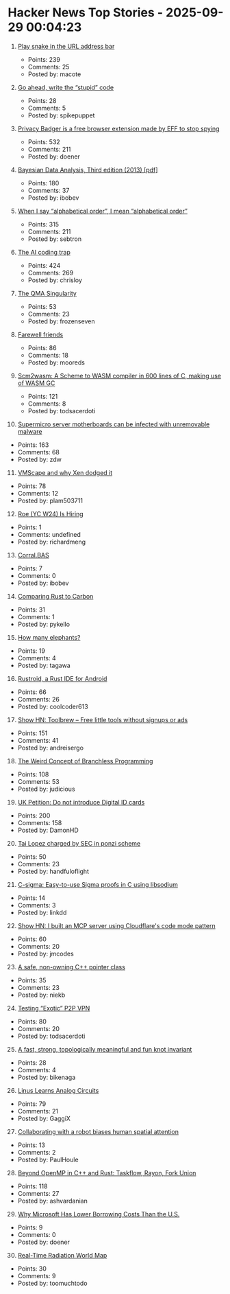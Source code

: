 # Hacker News Top Stories - 2025-09-29 00:04:23

1. [Play snake in the URL address bar](https://demian.ferrei.ro/snake/)
   - Points: 239
   - Comments: 25
   - Posted by: macote

2. [Go ahead, write the “stupid” code](https://spikepuppet.io/posts/write-the-stupid-code/)
   - Points: 28
   - Comments: 5
   - Posted by: spikepuppet

3. [Privacy Badger is a free browser extension made by EFF to stop spying](https://privacybadger.org/)
   - Points: 532
   - Comments: 211
   - Posted by: doener

4. [Bayesian Data Analysis, Third edition (2013) [pdf]](https://sites.stat.columbia.edu/gelman/book/BDA3.pdf)
   - Points: 180
   - Comments: 37
   - Posted by: ibobev

5. [When I say “alphabetical order”, I mean “alphabetical order”](https://sebastiano.tronto.net/blog/2025-09-28-alphabetic-order/)
   - Points: 315
   - Comments: 211
   - Posted by: sebtron

6. [The AI coding trap](https://chrisloy.dev/post/2025/09/28/the-ai-coding-trap)
   - Points: 424
   - Comments: 269
   - Posted by: chrisloy

7. [The QMA Singularity](https://scottaaronson.blog/?p=9183)
   - Points: 53
   - Comments: 23
   - Posted by: frozenseven

8. [Farewell friends](https://humbledollar.com/forum/farewell-friends/)
   - Points: 86
   - Comments: 18
   - Posted by: mooreds

9. [Scm2wasm: A Scheme to WASM compiler in 600 lines of C, making use of WASM GC](https://git.lain.faith/iitalics/scm2wasm)
   - Points: 121
   - Comments: 8
   - Posted by: todsacerdoti

10. [Supermicro server motherboards can be infected with unremovable malware](https://arstechnica.com/security/2025/09/supermicro-server-motherboards-can-be-infected-with-unremovable-malware/)
   - Points: 163
   - Comments: 68
   - Posted by: zdw

11. [VMScape and why Xen dodged it](https://virtualize.sh/blog/vmscape-and-why-xen-dodged-it/)
   - Points: 78
   - Comments: 12
   - Posted by: plam503711

12. [Roe (YC W24) Is Hiring](undefined)
   - Points: 1
   - Comments: undefined
   - Posted by: richardmeng

13. [Corral.BAS](https://basic-code.bearblog.dev/corral/)
   - Points: 7
   - Comments: 0
   - Posted by: ibobev

14. [Comparing Rust to Carbon](https://lwn.net/Articles/1036912/)
   - Points: 31
   - Comments: 1
   - Posted by: pykello

15. [How many elephants?](http://howmanyelephants.co.uk)
   - Points: 19
   - Comments: 4
   - Posted by: tagawa

16. [Rustroid, a Rust IDE for Android](https://rustroid.is-a.dev/story)
   - Points: 66
   - Comments: 26
   - Posted by: coolcoder613

17. [Show HN: Toolbrew – Free little tools without signups or ads](https://toolbrew.co/)
   - Points: 151
   - Comments: 41
   - Posted by: andreisergo

18. [The Weird Concept of Branchless Programming](https://sanixdk.xyz/blogs/the-weird-concept-of-branchless-programming)
   - Points: 108
   - Comments: 53
   - Posted by: judicious

19. [UK Petition: Do not introduce Digital ID cards](https://petition.parliament.uk/petitions/730194)
   - Points: 200
   - Comments: 158
   - Posted by: DamonHD

20. [Tai Lopez charged by SEC in ponzi scheme](https://www.sec.gov/enforcement-litigation/litigation-releases/lr-26413)
   - Points: 50
   - Comments: 23
   - Posted by: handfuloflight

21. [C-sigma: Easy-to-use Sigma proofs in C using libsodium](https://github.com/jedisct1/c-sigma)
   - Points: 14
   - Comments: 3
   - Posted by: linkdd

22. [Show HN: I built an MCP server using Cloudflare's code mode pattern](https://github.com/jx-codes/codemode-mcp)
   - Points: 60
   - Comments: 20
   - Posted by: jmcodes

23. [A safe, non-owning C++ pointer class](https://techblog.rosemanlabs.com/c++/safety/object-lifetime/2025/08/28/a-safe-pointer-that-protects-against-use-after-free-and-updates-when-the-pointee-is-moved.html)
   - Points: 35
   - Comments: 23
   - Posted by: niekb

24. [Testing “Exotic” P2P VPN](https://blog.nommy.moe/blog/exotic-mesh-vpn/)
   - Points: 80
   - Comments: 20
   - Posted by: todsacerdoti

25. [A fast, strong, topologically meaningful and fun knot invariant](https://arxiv.org/abs/2509.18456)
   - Points: 28
   - Comments: 4
   - Posted by: bikenaga

26. [Linus Learns Analog Circuits](https://github.com/torvalds/GuitarPedal)
   - Points: 79
   - Comments: 21
   - Posted by: GaggiX

27. [Collaborating with a robot biases human spatial attention](https://www.cell.com/iscience/fulltext/S2589-0042(25)01052-1)
   - Points: 13
   - Comments: 2
   - Posted by: PaulHoule

28. [Beyond OpenMP in C++ and Rust: Taskflow, Rayon, Fork Union](https://ashvardanian.com/posts/beyond-openmp-in-cpp-rust/)
   - Points: 118
   - Comments: 27
   - Posted by: ashvardanian

29. [Why Microsoft Has Lower Borrowing Costs Than the U.S.](https://www.wsj.com/finance/investing/why-microsoft-has-lower-borrowing-costs-than-the-u-s-de841633)
   - Points: 9
   - Comments: 0
   - Posted by: doener

30. [Real-Time Radiation World Map](https://www.gmcmap.com/)
   - Points: 30
   - Comments: 9
   - Posted by: toomuchtodo

